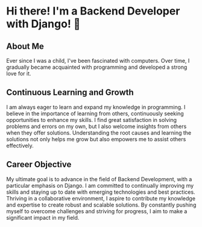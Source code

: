 # Hi there! I'm a Backend Developer with Django! 👋

## About Me
Ever since I was a child, I've been fascinated with computers. Over time, I gradually became acquainted with programming and developed a strong love for it.

## Continuous Learning and Growth
I am always eager to learn and expand my knowledge in programming. I believe in the importance of learning from others, continuously seeking opportunities to enhance my skills. I find great satisfaction in solving problems and errors on my own, but I also welcome insights from others when they offer solutions. Understanding the root causes and learning the solutions not only helps me grow but also empowers me to assist others effectively.

## Career Objective
My ultimate goal is to advance in the field of Backend Development, with a particular emphasis on Django. I am committed to continually improving my skills and staying up to date with emerging technologies and best practices. Thriving in a collaborative environment, I aspire to contribute my knowledge and expertise to create robust and scalable solutions. By constantly pushing myself to overcome challenges and striving for progress, I aim to make a significant impact in my field.
